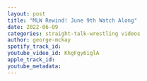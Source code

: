 ```yaml
---
layout: post
title: "MLW Rewind! June 9th Watch Along"
date: 2022-06-09
categories: straight-talk-wrestling videos
author: george-mckay
spotify_track_id: 
youtube_video_id: KhgFgy6iglA
apple_track_id: 
youtube_metadata: 
---
```

